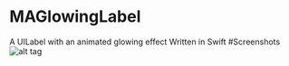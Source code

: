 # MAGlowingLabel
A UILabel with an animated glowing effect Written in Swift
#Screenshots
![alt tag](http://imgur.com/JRmC1VG.gif)

